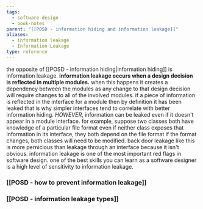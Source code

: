```yaml
---
tags:
  - software-design
  - book-notes
parent: "[[POSD - information hiding and information leakage]]"
aliases:
  - information leakage
  - Information Leakage
type: reference
---
```

the opposite of [[POSD - information hiding|information hiding]] is information leakage. 
**information leakage occurs when a design decision is reflected in multiple modules.** when this happens it creates a dependency between the modules as any change to that design decision will require changes to all of the involved modules. 
if a piece of information is reflected in the interface for a module then by definition it has been leaked that is why simpler interfaces tend to correlate with better information hiding. *HOWEVER*, information can be leaked even if it doesn't appear in a module interface. for example, suppose two classes both have knowledge of a particular file format even if neither class exposes that information in its interface, they both depend on the file format if the format changes, both classes will need to be modified. back door leakage like this is more pernicious than leakage through an interface because it isn't obvious.
information leakage is one of the most important red flags in software design. one of the best skills you can learn as a software designer is a high level of sensitivity to information leakage.

### [[POSD - how to prevent information leakage]]

### [[POSD - information leakage types]]

